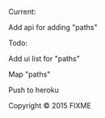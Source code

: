 Current:

Add api for adding "paths"

Todo:

Add ui list for "paths"

Map "paths"

Push to heroku

Copyright © 2015 FIXME
